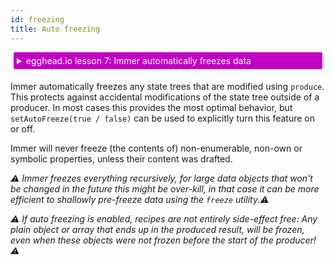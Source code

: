 ```yaml
---
id: freezing
title: Auto freezing
---
```


<center>
<div data-ea-publisher="immerjs" data-ea-type="image" class="horizontal bordered"></div>
</center>

<details>
    <summary style="color: white; background:#c200c2;padding:5px;margin:5px;border-radius:2px">egghead.io lesson 7: Immer automatically freezes data</summary>
    <br>
    <div style="padding:5px;">
        <iframe style="border: none;" width=760 height=427 scrolling="no" src="https://egghead.io/lessons/javascript-produces-immutable-data-and-avoid-unnecessary-creation-of-new-data-trees-with-immer/embed" ></iframe>
    </div>
    <a style="font-style:italic;padding:5px;margin:5px;"  href="https://egghead.io/lessons/javascript-produces-immutable-data-and-avoid-unnecessary-creation-of-new-data-trees-with-immer">Hosted on egghead.io</a>
</details>

Immer automatically freezes any state trees that are modified using `produce`. This protects against accidental modifications of the state tree outside of a producer. In most cases this provides the most optimal behavior, but `setAutoFreeze(true / false)` can be used to explicitly turn this feature on or off.

Immer will never freeze (the contents of) non-enumerable, non-own or symbolic properties, unless their content was drafted.

_⚠️ Immer freezes everything recursively, for large data objects that won't be changed in the future this might be over-kill, in that case it can be more efficient to shallowly pre-freeze data using the `freeze` utility.⚠️_

_⚠️ If auto freezing is enabled, recipes are not entirely side-effect free: Any plain object or array that ends up in the produced result, will be frozen, even when these objects were not frozen before the start of the producer! ⚠️_
